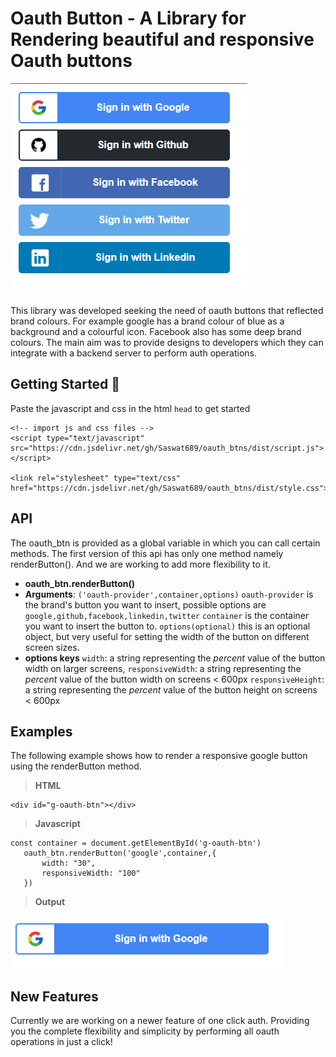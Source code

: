 # Oauth Button - A Library for Rendering beautiful and responsive Oauth buttons

![example banner from the library](/screenshots/example1.png)

This library was developed seeking the need of oauth buttons that reflected brand colours. For example google has a brand colour of blue as a background and a colourful icon. Facebook also has some deep brand colours. The main aim was to provide designs to developers which they can integrate with a backend server to perform auth operations.

## Getting Started 🚀

Paste the javascript and css in the html `head` to get started

```
<!-- import js and css files -->
<script type="text/javascript" src="https://cdn.jsdelivr.net/gh/Saswat689/oauth_btns/dist/script.js"></script>

<link rel="stylesheet" type="text/css" href="https://cdn.jsdelivr.net/gh/Saswat689/oauth_btns/dist/style.css">
```

## API

The oauth_btn is provided as a global variable in which you can call certain methods. The first version of this api has only one method namely renderButton(). And we are working to add more flexibility to it.

- **oauth_btn.renderButton()**
- **Arguments**: `('oauth-provider',container,options)`
	`oauth-provider` is the brand's button you want to insert, possible options are `google,github,facebook,linkedin,twitter`
	`container` is the container you want to insert the button to.
	`options(optional)` this is an optional object, but very useful for setting the width of the button on different screen sizes.
- **options keys**
	`width`: a string representing the *percent* value of the button width on larger screens,
	`responsiveWidth`: a string representing the  *percent* value of the button width on screens < 600px
	`responsiveHeight`: a string representing the  *percent* value of the button height on screens < 600px


## Examples

The following example shows how to render a responsive google button using the renderButton method.

> **HTML**

```
<div id="g-oauth-btn"></div>
```

> **Javascript**

```
const container = document.getElementById('g-oauth-btn')
   oauth_btn.renderButton('google',container,{
       width: "30",
       responsiveWidth: "100"
   })
```

> **Output**

![Example output from the library](/screenshots/example2.png)

## New Features

Currently we are working on a newer feature of one click auth. Providing you the complete flexibility and simplicity by performing all oauth operations in just a click! 
